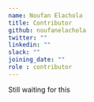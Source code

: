 ```yaml
---
name: Noufan Elachola
title: Contributor
github: noufanelachola
twitter: ""
linkedin: ""
slack: ""
joining_date: ""
role : contributor
---
```


Still waiting for this
